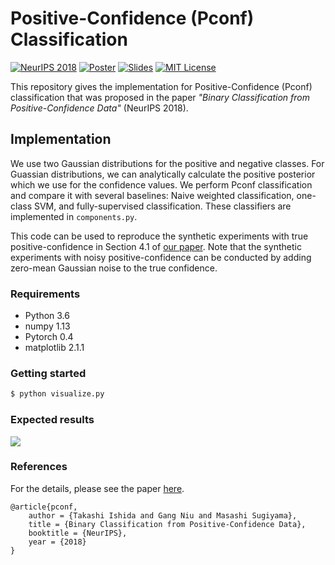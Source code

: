 # Positive-Confidence (Pconf) Classification

[![NeurIPS 2018](https://img.shields.io/badge/NeurIPS-2018-blue.svg)](https://arxiv.org/abs/1710.07138)
[![Poster](https://img.shields.io/badge/Poster-PDF-orange.svg)](https://takashiishida.github.io/assets/pdfs/pconf-poster.pdf)
[![Slides](https://img.shields.io/badge/Slides-PDF-green.svg)](https://takashiishida.github.io/assets/pdfs/spotlight_slides.pdf)
[![MIT License](https://img.shields.io/badge/License-MIT-yellow.svg)](LICENSE)

This repository gives the implementation for Positive-Confidence (Pconf) classification that was proposed in the paper *"Binary Classification from Positive-Confidence Data"* (NeurIPS 2018).

## Implementation
We use two Gaussian distributions for the positive and negative classes.  For Guassian distributions, we can analytically calculate the positive posterior which we use for the confidence values.  We perform Pconf classification and compare it with several baselines: Naive weighted classification, one-class SVM, and fully-supervised classification.  These classifiers are implemented in `components.py`.

This code can be used to reproduce the synthetic experiments with true positive-confidence in Section 4.1 of [our paper](https://arxiv.org/abs/1710.07138).
Note that the synthetic experiments with noisy positive-confidence can be conducted by adding zero-mean Gaussian noise to the true confidence.

### Requirements
- Python 3.6
- numpy 1.13
- Pytorch 0.4
- matplotlib 2.1.1

### Getting started
```bash
$ python visualize.py
```

### Expected results
![](synthetics.png)

### References
For the details, please see the paper [here](https://arxiv.org/abs/1710.07138).
```
@article{pconf,
	author = {Takashi Ishida and Gang Niu and Masashi Sugiyama},
	title = {Binary Classification from Positive-Confidence Data},
	booktitle = {NeurIPS},
	year = {2018}
}
```
